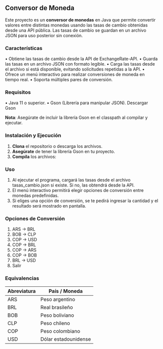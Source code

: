 ## Conversor de Moneda
Este proyecto es un **conversor de monedas** en Java que permite convertir valores entre distintas monedas usando las tasas de cambio obtenidas desde una API pública. Las tasas de cambio se guardan en un archivo JSON para uso posterior sin conexión.

### Características
•	Obtiene las tasas de cambio desde la API de ExchangeRate-API.
•	Guarda las tasas en un archivo JSON con formato legible.
•	Carga las tasas desde el archivo si está disponible, evitando solicitudes repetidas a la API.
•	Ofrece un menú interactivo para realizar conversiones de moneda en tiempo real.
•	Soporta múltiples pares de conversión.

### Requisitos
•	Java 11 o superior.
•	Gson (Librería para manipular JSON). Descargar Gson

**Nota**: Asegúrate de incluir la librería Gson en el classpath al compilar y ejecutar.

### Instalación y Ejecución

1.	**Clona** el repositorio o descarga los archivos.
2.	**Asegúrate** de tener la librería Gson en tu proyecto.
3.	**Compila** los archivos:

### Uso
1.	Al ejecutar el programa, cargará las tasas desde el archivo tasas_cambio.json si existe. Si no, las obtendrá desde la API.
2.	El menú interactivo permitirá elegir opciones de conversión entre monedas predefinidas.
3.	Si eliges una opción de conversión, se te pedirá ingresar la cantidad y el resultado será mostrado en pantalla.

### Opciones de Conversión
1. ARS → BRL
2. BOB → CLP
3. COP → USD
4. COP → BRL
5. COP → ARS
6. COP → BOB
7. BRL → USD
8. Salir

### Equivalencias 
| Abreviatura  | 	País / Moneda |
| ------------- | ------------- |
| ARS  | Peso argentino  |
| BRL  | Real brasileño  |
| BOB  | Peso boliviano  |
| CLP  | Peso chileno  |
| COP  | Peso colombiano  |
| USD  | Dólar estadounidense  |

